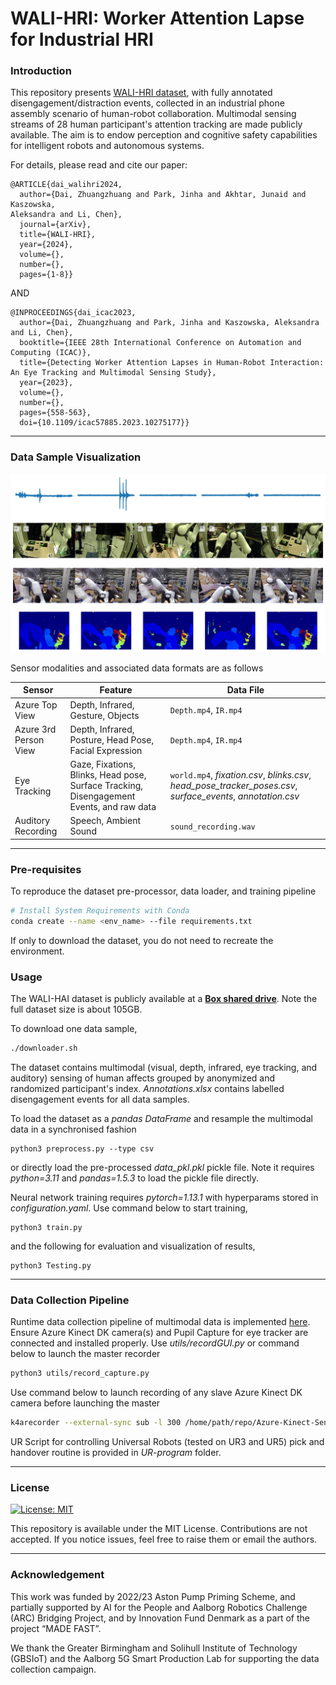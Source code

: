 # WALI-HRI: Worker Attention Lapse for Industrial HRI

### Introduction

This repository presents [WALI-HRI dataset](https://www.youtube.com/watch?v=tGt8HuLLyI0), with fully annotated 
disengagement/distraction events, collected in an industrial phone assembly scenario 
of human-robot collaboration. Multimodal sensing streams of 28 
human participant's attention tracking are made publicly available. The aim is to 
endow perception and cognitive safety capabilities for intelligent robots and 
autonomous systems.

For details, please read and cite our paper:

```
@ARTICLE{dai_walihri2024,
  author={Dai, Zhuangzhuang and Park, Jinha and Akhtar, Junaid and Kaszowska, 
Aleksandra and Li, Chen},
  journal={arXiv}, 
  title={WALI-HRI}, 
  year={2024},
  volume={},
  number={},
  pages={1-8}}
```

AND

```
@INPROCEEDINGS{dai_icac2023,
  author={Dai, Zhuangzhuang and Park, Jinha and Kaszowska, Aleksandra and Li, Chen},
  booktitle={IEEE 28th International Conference on Automation and Computing (ICAC)}, 
  title={Detecting Worker Attention Lapses in Human-Robot Interaction: An Eye Tracking and Multimodal Sensing Study}, 
  year={2023},
  volume={},
  number={},
  pages={558-563},
  doi={10.1109/icac57885.2023.10275177}}
```

------

### Data Sample Visualization

![openingfig](https://github.com/zdai257/WALI-HRI/blob/main/imgs/AudioVideoView3.png)

Sensor modalities and associated data formats are as follows

**Sensor** | **Feature** | **Data File**
--- | --- | ---
Azure Top View | Depth, Infrared, Gesture, Objects | `Depth.mp4`, `IR.mp4`
Azure 3rd Person View | Depth, Infrared, Posture, Head Pose, Facial Expression | `Depth.mp4`, `IR.mp4`
Eye Tracking | Gaze, Fixations, Blinks, Head pose, Surface Tracking, Disengagement Events, and raw data | `world.mp4`, *fixation.csv*, *blinks.csv*, *head_pose_tracker_poses.csv*, *surface_events*, *annotation.csv*
Auditory Recording | Speech, Ambient Sound | `sound_recording.wav`

------

### Pre-requisites

To reproduce the dataset pre-processor, data loader, and training pipeline

```bash
# Install System Requirements with Conda
conda create --name <env_name> --file requirements.txt
```

If only to download the dataset, you do not need to recreate the environment.

### Usage

The WALI-HAI dataset is publicly available at a [**Box shared drive**](https://aston.box.com/s/vdh27hmczaoyx4t8rbsobjf6mjn67kmb). Note the full dataset size is about 105GB.

To download one data sample,

```bash
./downloader.sh
```

The dataset contains multimodal (visual, depth, infrared, eye tracking, and auditory) sensing of human affects grouped by anonymized and randomized participant's index. *Annotations.xlsx* contains labelled disengagement events for all data samples.

To load the dataset as a *pandas DataFrame* and resample the multimodal data in a synchronised fashion

```base
python3 preprocess.py --type csv
```

or directly load the pre-processed *data_pkl.pkl* pickle file. Note it requires *python=3.11* and *pandas=1.5.3* to load the pickle file directly.

Neural network training requires *pytorch=1.13.1* with hyperparams stored in *configuration.yaml*. Use command below to start training,

```base
python3 train.py
```

and the following for evaluation and visualization of results,

```base
python3 Testing.py
```

------

### Data Collection Pipeline

Runtime data collection pipeline of multimodal data is implemented [here](https://github.com/Junaid0411/AstonAttentionLapseResearchProject). Ensure Azure Kinect DK camera(s) and Pupil Capture for eye tracker are connected and installed properly. Use *utils/recordGUI.py* or command below to launch the master recorder

```bash
python3 utils/record_capture.py
```

Use command below to launch recording of any slave Azure Kinect DK camera before launching the master

```bash
k4arecorder --external-sync sub -l 300 /home/path/repo/Azure-Kinect-Sensor-SDK/dataset/2023_XX_XX/ROBLAB_0X/sub1.mkv
```

UR Script for controlling Universal Robots (tested on UR3 and UR5) pick and handover routine is provided in *UR-program* folder.

------

### License

[![License: MIT](https://img.shields.io/badge/License-MIT-yellow.svg)](https://opensource.org/licenses/MIT)

This repository is available under the MIT License. Contributions are not accepted. If you notice issues, feel free to raise them or email the authors.

------

### Acknowledgement

This work was funded by 2022/23 Aston Pump Priming Scheme, and partially supported by AI for the People and Aalborg Robotics Challenge (ARC) Bridging Project, and by Innovation Fund Denmark as a part of the project “MADE FAST”. 

We thank the Greater Birmingham and Solihull Institute of Technology (GBSIoT) and the Aalborg 5G Smart Production Lab for supporting the data collection campaign.
